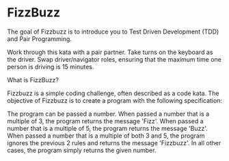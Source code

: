 # FizzBuzz

The goal of Fizzbuzz is to introduce you to Test Driven Development (TDD) and Pair Programming.

Work through this kata with a pair partner. Take turns on the keyboard as the driver. Swap driver/navigator roles, ensuring that the maximum time one person is driving is 15 minutes.

What is FizzBuzz?

Fizzbuzz is a simple coding challenge, often described as a code kata. The objective of Fizzbuzz is to create a program with the following specification:

The program can be passed a number.
When passed a number that is a multiple of 3, the program returns the message 'Fizz'.
When passed a number that is a multiple of 5, the program returns the message 'Buzz'.
When passed a number that is a multiple of both 3 and 5, the program ignores the previous 2 rules and returns the message 'Fizzbuzz'.
In all other cases, the program simply returns the given number.
